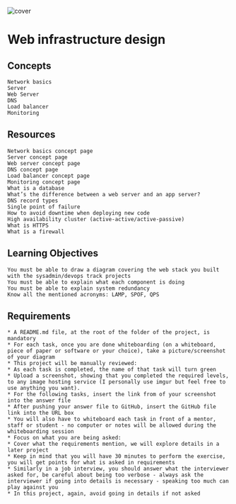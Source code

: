 ![cover](./workspaces/Holberton/holbertonschool-system_engineering-devops/web_infrastructure_design/cover.jpeg)
# Web infrastructure design

## Concepts
    Network basics
    Server
    Web Server
    DNS
    Load balancer
    Monitoring

## Resources
    Network basics concept page
    Server concept page
    Web server concept page
    DNS concept page
    Load balancer concept page
    Monitoring concept page
    What is a database
    What’s the difference between a web server and an app server?
    DNS record types
    Single point of failure
    How to avoid downtime when deploying new code
    High availability cluster (active-active/active-passive)
    What is HTTPS
    What is a firewall

## Learning Objectives
    You must be able to draw a diagram covering the web stack you built with the sysadmin/devops track projects
    You must be able to explain what each component is doing
    You must be able to explain system redundancy
    Know all the mentioned acronyms: LAMP, SPOF, QPS

## Requirements
    * A README.md file, at the root of the folder of the project, is mandatory
    * For each task, once you are done whiteboarding (on a whiteboard, piece of paper or software or your choice), take a picture/screenshot of your diagram
    * This project will be manually reviewed:
    * As each task is completed, the name of that task will turn green
    * Upload a screenshot, showing that you completed the required levels, to any image hosting service (I personally use imgur but feel free to use anything you want).
    * For the following tasks, insert the link from of your screenshot into the answer file
    * After pushing your answer file to GitHub, insert the GitHub file link into the URL box
    * You will also have to whiteboard each task in front of a mentor, staff or student - no computer or notes will be allowed during the whiteboarding session
    * Focus on what you are being asked:
    * Cover what the requirements mention, we will explore details in a later project
    * Keep in mind that you will have 30 minutes to perform the exercise, you will get points for what is asked in requirements
    * Similarly in a job interview, you should answer what the interviewer asked for, be careful about being too verbose - always ask the interviewer if going into details is necessary - speaking too much can play against you
    * In this project, again, avoid going in details if not asked
